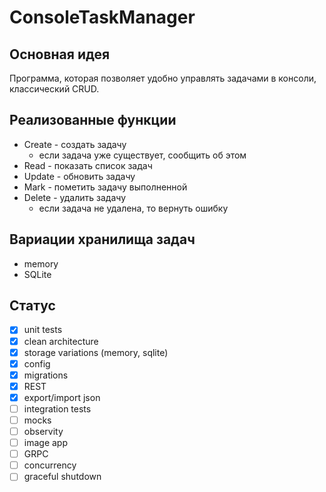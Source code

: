 # ConsoleTaskManager

## Основная идея
Программа, которая позволяет удобно управлять задачами в консоли, классический CRUD.

## Реализованные функции
- Create - создать задачу
	- если задача уже существует, сообщить об этом
- Read - показать список задач
- Update - обновить задачу
- Mark - пометить задачу выполненной
- Delete - удалить задачу
	- если задача не удалена, то вернуть ошибку

## Вариации хранилища задач
- memory
- SQLite

## Статус
- [x] unit tests
- [x] clean architecture
- [x] storage variations (memory, sqlite)
- [x] config
- [x] migrations
- [x] REST
- [x] export/import json
- [ ] integration tests
- [ ] mocks
- [ ] observity
- [ ] image app
- [ ] GRPC
- [ ] concurrency
- [ ] graceful shutdown
